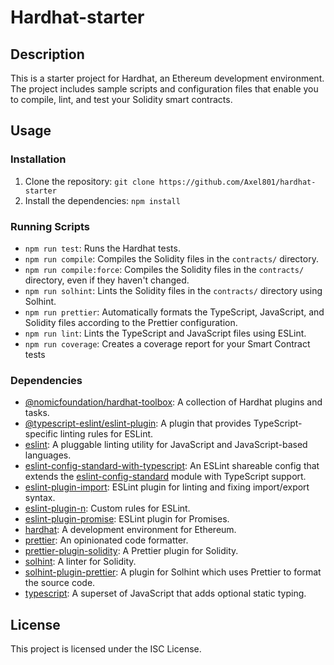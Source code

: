 # Hardhat-starter

## Description

This is a starter project for Hardhat, an Ethereum development environment. The project includes sample scripts and configuration files that enable you to compile, lint, and test your Solidity smart contracts.

## Usage

### Installation

1. Clone the repository: `git clone https://github.com/Axel801/hardhat-starter`
2. Install the dependencies: `npm install`

### Running Scripts

- `npm run test`: Runs the Hardhat tests.
- `npm run compile`: Compiles the Solidity files in the `contracts/` directory.
- `npm run compile:force`: Compiles the Solidity files in the `contracts/` directory, even if they haven't changed.
- `npm run solhint`: Lints the Solidity files in the `contracts/` directory using Solhint.
- `npm run prettier`: Automatically formats the TypeScript, JavaScript, and Solidity files according to the Prettier configuration.
- `npm run lint`: Lints the TypeScript and JavaScript files using ESLint.
- `npm run coverage`: Creates a coverage report for your Smart Contract tests

### Dependencies

- [@nomicfoundation/hardhat-toolbox](https://github.com/nomiclabs/hardhat/tree/master/packages/hardhat-toolbox): A collection of Hardhat plugins and tasks.
- [@typescript-eslint/eslint-plugin](https://github.com/typescript-eslint/typescript-eslint/tree/master/packages/eslint-plugin): A plugin that provides TypeScript-specific linting rules for ESLint.
- [eslint](https://github.com/eslint/eslint): A pluggable linting utility for JavaScript and JavaScript-based languages.
- [eslint-config-standard-with-typescript](https://github.com/xjamundx/eslint-config-standard-with-typescript): An ESLint shareable config that extends the [eslint-config-standard](https://github.com/standard/eslint-config-standard) module with TypeScript support.
- [eslint-plugin-import](https://github.com/benmosher/eslint-plugin-import): ESLint plugin for linting and fixing import/export syntax.
- [eslint-plugin-n](https://github.com/bahmutov/eslint-plugin-n): Custom rules for ESLint.
- [eslint-plugin-promise](https://github.com/xjamundx/eslint-plugin-promise): ESLint plugin for Promises.
- [hardhat](https://github.com/nomiclabs/hardhat): A development environment for Ethereum.
- [prettier](https://github.com/prettier/prettier): An opinionated code formatter.
- [prettier-plugin-solidity](https://github.com/prettier-solidity/prettier-plugin-solidity): A Prettier plugin for Solidity.
- [solhint](https://github.com/protofire/solhint): A linter for Solidity.
- [solhint-plugin-prettier](https://github.com/protofire/solhint/tree/master/packages/solhint-plugin-prettier): A plugin for Solhint which uses Prettier to format the source code.
- [typescript](https://github.com/Microsoft/TypeScript): A superset of JavaScript that adds optional static typing. 

## License

This project is licensed under the ISC License.